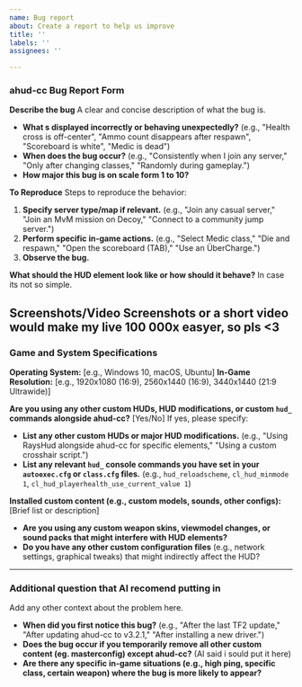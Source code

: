 ```yaml
---
name: Bug report
about: Create a report to help us improve
title: ''
labels: ''
assignees: ''

---
```


### ahud-cc Bug Report Form

**Describe the bug**
A clear and concise description of what the bug is.

* **What s displayed incorrectly or behaving unexpectedly?** (e.g., "Health cross is off-center", "Ammo count disappears after respawn", "Scoreboard is white", "Medic is dead")
* **When does the bug occur?** (e.g., "Consistently when I join any server," "Only after changing classes," "Randomly during gameplay.")
* **How major this bug is on scale form 1 to 10?**

**To Reproduce**
Steps to reproduce the behavior:
1.  **Specify server type/map if relevant.** (e.g., "Join any casual server," "Join an MvM mission on Decoy," "Connect to a community jump server.")
2.  **Perform specific in-game actions.** (e.g., "Select Medic class," "Die and respawn," "Open the scoreboard (TAB)," "Use an ÜberCharge.")
3.  **Observe the bug.**

**What should the HUD element look like or how should it behave?**
In case its not so simple.

**Screenshots/Video**
Screenshots or a short video would make my live 100 000x easyer, so pls <3
---

### Game and System Specifications

**Operating System:** [e.g., Windows 10, macOS, Ubuntu]
**In-Game Resolution:** [e.g., 1920x1080 (16:9), 2560x1440 (16:9), 3440x1440 (21:9 Ultrawide)]

**Are you using any other custom HUDs, HUD modifications, or custom `hud_` commands alongside ahud-cc?** [Yes/No] If yes, please specify:
* **List any other custom HUDs or major HUD modifications.** (e.g., "Using RaysHud alongside ahud-cc for specific elements," "Using a custom crosshair script.")
* **List any relevant `hud_` console commands you have set in your `autoexec.cfg` or `class.cfg` files.** (e.g., `hud_reloadscheme`, `cl_hud_minmode 1`, `cl_hud_playerhealth_use_current_value 1`)

**Installed custom content (e.g., custom models, sounds, other configs):** [Brief list or description]
* **Are you using any custom weapon skins, viewmodel changes, or sound packs that might interfere with HUD elements?**
* **Do you have any other custom configuration files** (e.g., network settings, graphical tweaks) that might indirectly affect the HUD?

---

### Additional question that AI recomend putting in
Add any other context about the problem here.
* **When did you first notice this bug?** (e.g., "After the last TF2 update," "After updating ahud-cc to v3.2.1," "After installing a new driver.")
* **Does the bug occur if you temporarily remove all other custom content (eg. masterconfig) except ahud-cc?** (AI said i sould put it here)
* **Are there any specific in-game situations (e.g., high ping, specific class, certain weapon) where the bug is more likely to appear?**
